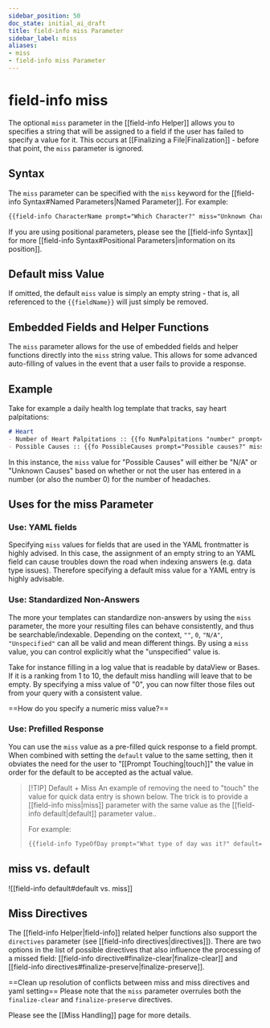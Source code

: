 ```yaml
---
sidebar_position: 50
doc_state: initial_ai_draft
title: field-info miss Parameter
sidebar_label: miss
aliases:
- miss
- field-info miss Parameter
---
```

# field-info miss
The optional `miss` parameter in the [[field-info Helper]] allows you to specifies a string that will be assigned to a field if the user has failed to specify a value for it. This occurs at [[Finalizing a File|Finalization]] - before that point, the `miss` parameter is ignored.

## Syntax
The `miss` parameter can be specified with the `miss` keyword for the [[field-info Syntax#Named Parameters|Named Parameter]]. For example:

```md
{{field-info CharacterName prompt="Which Character?" miss="Unknown Character"}}
```

If you are using positional parameters, please see the [[field-info Syntax]] for more  [[field-info Syntax#Positional Parameters|information on its position]].


## Default miss Value
If omitted, the default `miss` value is simply an empty string - that is, all referenced to the `{{fieldName}}` will just simply be removed. 


## Embedded Fields and Helper Functions
The `miss` parameter allows for the use of embedded fields and helper functions directly into the `miss` string value. This allows for some advanced auto-filling of values in the event that a user fails to provide a response. 

## Example
Take for example a daily health log template that tracks, say heart palpitations:
```md title="Template - Daily Health Log.md"
# Heart
- Number of Heart Palpitations :: {{fo NumPalpitations "number" prompt="How many heart palpitations did you have today? Leave blank if none." directives="clear"}}
- Possible Causes :: {{fo PossibleCauses prompt="Possible causes?" miss="{{if NumPalpitations}}N/A{{else}}Unknown Causes{{/if}}"}}
```
In this instance, the `miss` value for "Possible Causes" will either be "N/A" or "Unknown Causes" based on whether or not the user has entered in a number (or also the number 0) for the number of headaches. 

## Uses for the miss Parameter

### Use: YAML fields
Specifying `miss` values for fields that are used in the YAML frontmatter is highly advised. In this case, the assignment of an empty string to an YAML field can cause troubles down the road when indexing answers (e.g. data type issues). Therefore specifying a default miss value for a YAML entry is highly advisable. 

### Use:  Standardized Non-Answers
The more your templates can standardize non-answers by using the `miss` parameter, the more your resulting files can behave consistently, and thus be searchable/indexable. Depending on the context, `""`, `0`, `"N/A"`, `"Unspecified"` can all be valid and mean different things. By using a `miss` value, you can control explicitly what the "unspecified"  value is. 

Take for instance filling in a log value that is readable by dataView or Bases. If it is a ranking from 1 to 10, the default miss handling will leave that to be empty. By specifying a miss value of "0", you can now filter those files out from your query with a consistent value.

==How do you specify a numeric miss value?==

### Use: Prefilled Response
You can use the `miss` value as a pre-filled quick response to a field prompt. When combined with setting the `default` value to the same setting, then it obviates the need for the user to "[[Prompt Touching|touch]]" the value in order for the default to be accepted as the actual value. 

> [!TIP] Default + Miss
> An example of removing the need to "touch" the value for quick data entry is shown below. The trick is to provide a [[field-info miss|miss]] parameter with the same value as the [[field-info default|default]] parameter value.. 
> 
> For example:
> ```md
> {{field-info TypeOfDay prompt="What type of day was it?" default="Normal" miss="Normal"}}
> ```


## miss vs. default
![[field-info default#default vs. miss]]

## Miss Directives
The [[field-info Helper|field-info]] related helper functions also support the `directives` parameter (see [[field-info directives|directives]]). There are two options in the list of possible directives that also influence the processing of a missed field: [[field-info directive#finalize-clear|finalize-clear]] and  [[field-info directives#finalize-preserve|finalize-preserve]]. 

==Clean up resolution of conflicts between miss and miss directives and yaml setting==
Please note that the `miss` parameter overrules both the `finalize-clear` and `finalize-preserve` directives. 

Please see the [[Miss Handling]] page for more details. 

